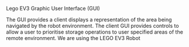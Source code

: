 Lego EV3 Graphic User Interface (GUI)

The GUI provides a client displays a representation of the area being navigated by the robot environment. The client GUI provides controls to allow a user to prioritise storage operations to user specified areas of the remote environment. We are using the LEGO EV3 Robot

